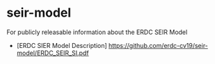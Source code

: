 # seir-model
For publicly releasable information about the ERDC SEIR Model

* [ERDC SIER Model Description] https://github.com/erdc-cv19/seir-model/ERDC_SEIR_SI.pdf
